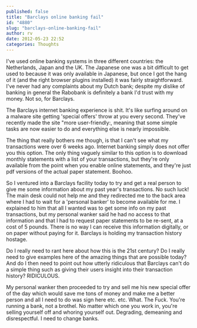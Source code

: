 ```yaml
---
published: false
title: "Barclays online banking fail"
id: "4880"
slug: "barclays-online-banking-fail"
author: rv
date: 2012-05-23 22:52
categories: Thoughts
---
```

I've used online banking systems in three different countries: the Netherlands, Japan and the UK. The Japanese one was a bit difficult to get used to because it was only available in Japanese, but once I got the hang of it (and the right browser plugins installed) it was fairly straightforward. I've never had any complaints about my Dutch bank; despite my dislike of banking in general the Rabobank is definitely a bank I'd trust with my money. Not so, for Barclays.

The Barclays internet banking experience is shit. It's like surfing around on a malware site getting 'special offers' throw at you every second. They've recently made the site "more user-friendly:, meaning that some simple tasks are now easier to do and everything else is nearly impossible.

The thing that really bothers me though, is that I can't see what my transactions were over 6 weeks ago. Internet banking simply does not offer you this option. The only thing vaguely similar to this option is to download monthly statements with a list of your transactions, but they're only available from the point when you enable online statements, and they're just pdf versions of the actual paper statement. Boohoo.

So I ventured into a Barclays facility today to try and get a real person to give me some information about my past year's transactions. No such luck! The main desk could not help me and they redirected me to the back area where I had to wait for a 'personal banker' to become available for me. I explained to him that all I wanted was to get some info on my past transactions, but my personal wanker said he had no access to that information and that I had to request paper statements to be re-sent, at a cost of 5 pounds. There is no way I can receive this information digitally, or on paper without paying for it. Barclays is holding my transaction history hostage.

Do I really need to rant here about how this is the 21st century? Do I really need to give examples here of the amazing things that are possible today? And do I then need to point out how utterly ridiculous that Barclays can't do a simple thing such as giving their users insight into their transaction history? RIDICULOUS.

My personal wanker then proceeded to try and sell me his new special offer of the day which would save me tons of money and make me a better person and all I need to do was sign here etc. etc. What. The Fuck. You're running a bank, not a brothel. No matter which one you work in, you're selling yourself off and whoring yourself out. Degrading, demeaning and disrespectful. I need to change banks.